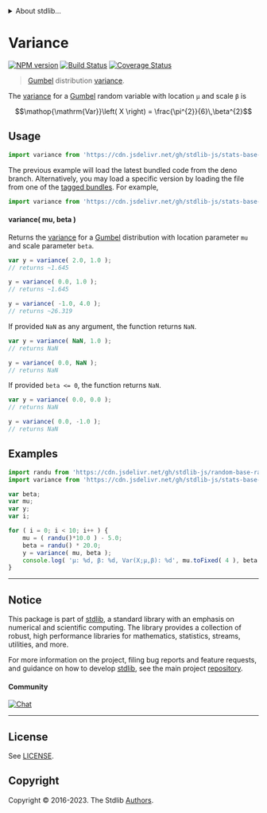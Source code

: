 <!--

@license Apache-2.0

Copyright (c) 2018 The Stdlib Authors.

Licensed under the Apache License, Version 2.0 (the "License");
you may not use this file except in compliance with the License.
You may obtain a copy of the License at

   http://www.apache.org/licenses/LICENSE-2.0

Unless required by applicable law or agreed to in writing, software
distributed under the License is distributed on an "AS IS" BASIS,
WITHOUT WARRANTIES OR CONDITIONS OF ANY KIND, either express or implied.
See the License for the specific language governing permissions and
limitations under the License.

-->


<details>
  <summary>
    About stdlib...
  </summary>
  <p>We believe in a future in which the web is a preferred environment for numerical computation. To help realize this future, we've built stdlib. stdlib is a standard library, with an emphasis on numerical and scientific computation, written in JavaScript (and C) for execution in browsers and in Node.js.</p>
  <p>The library is fully decomposable, being architected in such a way that you can swap out and mix and match APIs and functionality to cater to your exact preferences and use cases.</p>
  <p>When you use stdlib, you can be absolutely certain that you are using the most thorough, rigorous, well-written, studied, documented, tested, measured, and high-quality code out there.</p>
  <p>To join us in bringing numerical computing to the web, get started by checking us out on <a href="https://github.com/stdlib-js/stdlib">GitHub</a>, and please consider <a href="https://opencollective.com/stdlib">financially supporting stdlib</a>. We greatly appreciate your continued support!</p>
</details>

# Variance

[![NPM version][npm-image]][npm-url] [![Build Status][test-image]][test-url] [![Coverage Status][coverage-image]][coverage-url] <!-- [![dependencies][dependencies-image]][dependencies-url] -->

> [Gumbel][gumbel-distribution] distribution [variance][variance].

<!-- Section to include introductory text. Make sure to keep an empty line after the intro `section` element and another before the `/section` close. -->

<section class="intro">

The [variance][variance] for a [Gumbel][gumbel-distribution] random variable with location `μ` and scale `β` is

<!-- <equation class="equation" label="eq:gumbel_variance" align="center" raw="\operatorname{Var}\left( X \right) = \frac{\pi^{2}}{6}\,\beta^{2}" alt="Variance for a Gumbel distribution."> -->

```math
\mathop{\mathrm{Var}}\left( X \right) = \frac{\pi^{2}}{6}\,\beta^{2}
```

<!-- <div class="equation" align="center" data-raw-text="\operatorname{Var}\left( X \right) = \frac{\pi^{2}}{6}\,\beta^{2}" data-equation="eq:gumbel_variance">
    <img src="https://cdn.jsdelivr.net/gh/stdlib-js/stdlib@51534079fef45e990850102147e8945fb023d1d0/lib/node_modules/@stdlib/stats/base/dists/gumbel/variance/docs/img/equation_gumbel_variance.svg" alt="Variance for a Gumbel distribution.">
    <br>
</div> -->

<!-- </equation> -->

</section>

<!-- /.intro -->

<!-- Package usage documentation. -->



<section class="usage">

## Usage

```javascript
import variance from 'https://cdn.jsdelivr.net/gh/stdlib-js/stats-base-dists-gumbel-variance@deno/mod.js';
```
The previous example will load the latest bundled code from the deno branch. Alternatively, you may load a specific version by loading the file from one of the [tagged bundles](https://github.com/stdlib-js/stats-base-dists-gumbel-variance/tags). For example,

```javascript
import variance from 'https://cdn.jsdelivr.net/gh/stdlib-js/stats-base-dists-gumbel-variance@v0.1.1-deno/mod.js';
```

#### variance( mu, beta )

Returns the [variance][variance] for a [Gumbel][gumbel-distribution] distribution with location parameter `mu` and scale parameter `beta`.

```javascript
var y = variance( 2.0, 1.0 );
// returns ~1.645

y = variance( 0.0, 1.0 );
// returns ~1.645

y = variance( -1.0, 4.0 );
// returns ~26.319
```

If provided `NaN` as any argument, the function returns `NaN`.

```javascript
var y = variance( NaN, 1.0 );
// returns NaN

y = variance( 0.0, NaN );
// returns NaN
```

If provided `beta <= 0`, the function returns `NaN`.

```javascript
var y = variance( 0.0, 0.0 );
// returns NaN

y = variance( 0.0, -1.0 );
// returns NaN
```

</section>

<!-- /.usage -->

<!-- Package usage notes. Make sure to keep an empty line after the `section` element and another before the `/section` close. -->

<section class="notes">

</section>

<!-- /.notes -->

<!-- Package usage examples. -->

<section class="examples">

## Examples

<!-- eslint no-undef: "error" -->

```javascript
import randu from 'https://cdn.jsdelivr.net/gh/stdlib-js/random-base-randu@deno/mod.js';
import variance from 'https://cdn.jsdelivr.net/gh/stdlib-js/stats-base-dists-gumbel-variance@deno/mod.js';

var beta;
var mu;
var y;
var i;

for ( i = 0; i < 10; i++ ) {
    mu = ( randu()*10.0 ) - 5.0;
    beta = randu() * 20.0;
    y = variance( mu, beta );
    console.log( 'µ: %d, β: %d, Var(X;µ,β): %d', mu.toFixed( 4 ), beta.toFixed( 4 ), y.toFixed( 4 ) );
}
```

</section>

<!-- /.examples -->

<!-- Section to include cited references. If references are included, add a horizontal rule *before* the section. Make sure to keep an empty line after the `section` element and another before the `/section` close. -->

<section class="references">

</section>

<!-- /.references -->

<!-- Section for related `stdlib` packages. Do not manually edit this section, as it is automatically populated. -->

<section class="related">

</section>

<!-- /.related -->

<!-- Section for all links. Make sure to keep an empty line after the `section` element and another before the `/section` close. -->


<section class="main-repo" >

* * *

## Notice

This package is part of [stdlib][stdlib], a standard library with an emphasis on numerical and scientific computing. The library provides a collection of robust, high performance libraries for mathematics, statistics, streams, utilities, and more.

For more information on the project, filing bug reports and feature requests, and guidance on how to develop [stdlib][stdlib], see the main project [repository][stdlib].

#### Community

[![Chat][chat-image]][chat-url]

---

## License

See [LICENSE][stdlib-license].


## Copyright

Copyright &copy; 2016-2023. The Stdlib [Authors][stdlib-authors].

</section>

<!-- /.stdlib -->

<!-- Section for all links. Make sure to keep an empty line after the `section` element and another before the `/section` close. -->

<section class="links">

[npm-image]: http://img.shields.io/npm/v/@stdlib/stats-base-dists-gumbel-variance.svg
[npm-url]: https://npmjs.org/package/@stdlib/stats-base-dists-gumbel-variance

[test-image]: https://github.com/stdlib-js/stats-base-dists-gumbel-variance/actions/workflows/test.yml/badge.svg?branch=v0.1.1
[test-url]: https://github.com/stdlib-js/stats-base-dists-gumbel-variance/actions/workflows/test.yml?query=branch:v0.1.1

[coverage-image]: https://img.shields.io/codecov/c/github/stdlib-js/stats-base-dists-gumbel-variance/main.svg
[coverage-url]: https://codecov.io/github/stdlib-js/stats-base-dists-gumbel-variance?branch=main

<!--

[dependencies-image]: https://img.shields.io/david/stdlib-js/stats-base-dists-gumbel-variance.svg
[dependencies-url]: https://david-dm.org/stdlib-js/stats-base-dists-gumbel-variance/main

-->

[chat-image]: https://img.shields.io/gitter/room/stdlib-js/stdlib.svg
[chat-url]: https://app.gitter.im/#/room/#stdlib-js_stdlib:gitter.im

[stdlib]: https://github.com/stdlib-js/stdlib

[stdlib-authors]: https://github.com/stdlib-js/stdlib/graphs/contributors

[umd]: https://github.com/umdjs/umd
[es-module]: https://developer.mozilla.org/en-US/docs/Web/JavaScript/Guide/Modules

[deno-url]: https://github.com/stdlib-js/stats-base-dists-gumbel-variance/tree/deno
[umd-url]: https://github.com/stdlib-js/stats-base-dists-gumbel-variance/tree/umd
[esm-url]: https://github.com/stdlib-js/stats-base-dists-gumbel-variance/tree/esm
[branches-url]: https://github.com/stdlib-js/stats-base-dists-gumbel-variance/blob/main/branches.md

[stdlib-license]: https://raw.githubusercontent.com/stdlib-js/stats-base-dists-gumbel-variance/main/LICENSE

[gumbel-distribution]: https://en.wikipedia.org/wiki/Gumbel_distribution

[variance]: https://en.wikipedia.org/wiki/Variance

</section>

<!-- /.links -->
